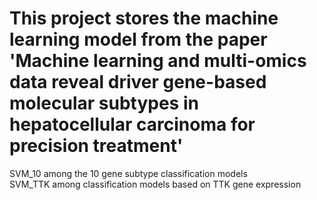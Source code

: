 # This project stores the machine learning model from the paper 'Machine learning and multi-omics data reveal driver gene-based molecular subtypes in hepatocellular carcinoma for precision treatment'
SVM_10 among the 10 gene subtype classification models  
SVM_TTK among classification models based on TTK gene expression    
## 
